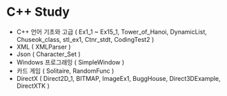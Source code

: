 # C++ Study
- C++ 언어 기초와 고급 ( Ex1_1 ~ Ex15_1,
Tower_of_Hanoi, DynamicList, Chuseok_class, stl_ex1, Ctnr_stdt, CodingTest2 )
- XML ( XMLParser )
- Json ( Character_Set )
- Windows 프로그래밍 ( SimpleWindow )
- 카드 게임 ( Solitaire, RandomFunc )
- DirectX ( Direct2D_1, BITMAP, ImageEx1, BuggHouse, Direct3DExample, DirectXTK )
